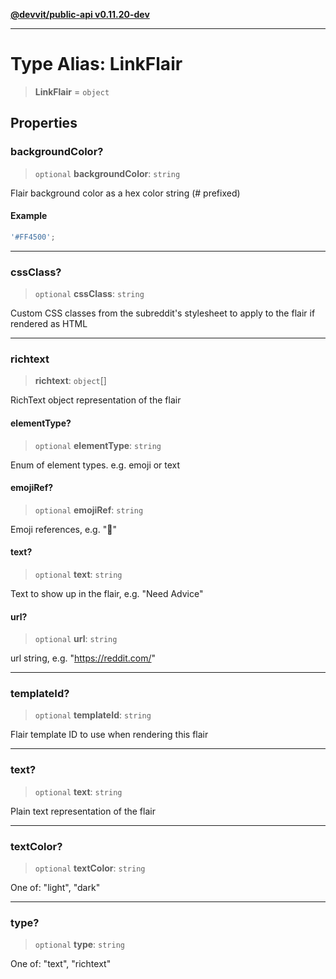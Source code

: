 [**@devvit/public-api v0.11.20-dev**](../../README.md)

---

# Type Alias: LinkFlair

> **LinkFlair** = `object`

## Properties

<a id="backgroundcolor"></a>

### backgroundColor?

> `optional` **backgroundColor**: `string`

Flair background color as a hex color string (# prefixed)

#### Example

```ts
'#FF4500';
```

---

<a id="cssclass"></a>

### cssClass?

> `optional` **cssClass**: `string`

Custom CSS classes from the subreddit's stylesheet to apply to the flair if rendered as HTML

---

<a id="richtext"></a>

### richtext

> **richtext**: `object`[]

RichText object representation of the flair

#### elementType?

> `optional` **elementType**: `string`

Enum of element types. e.g. emoji or text

#### emojiRef?

> `optional` **emojiRef**: `string`

Emoji references, e.g. ":rainbow:"

#### text?

> `optional` **text**: `string`

Text to show up in the flair, e.g. "Need Advice"

#### url?

> `optional` **url**: `string`

url string, e.g. "https://reddit.com/"

---

<a id="templateid"></a>

### templateId?

> `optional` **templateId**: `string`

Flair template ID to use when rendering this flair

---

<a id="text"></a>

### text?

> `optional` **text**: `string`

Plain text representation of the flair

---

<a id="textcolor"></a>

### textColor?

> `optional` **textColor**: `string`

One of: "light", "dark"

---

<a id="type"></a>

### type?

> `optional` **type**: `string`

One of: "text", "richtext"
